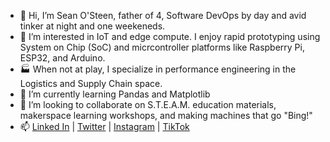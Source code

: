 - 👋 Hi, I’m Sean O'Steen, father of 4, Software DevOps by day and avid tinker at night and one weekeneds.
- 👀 I’m interested in IoT and edge compute. I enjoy rapid prototyping using System on Chip (SoC) and micrcontroller platforms like Raspberry Pi, ESP32, and Arduino.
- 🏭 When not at play, I specialize in performance engineering in the Logistics and Supply Chain space.
- 🌱 I’m currently learning Pandas and Matplotlib
- 💞️ I’m looking to collaborate on S.T.E.A.M. education materials, makerspace learning workshops, and making machines that go "Bing!"
- 📫 [Linked In](https://www.linkedin.com/in/seanosteen/) | [Twitter](https://twitter.com/tinkeringRocks) | [Instagram](https://www.instagram.com/tinkeringrocks/) | [TikTok](https://www.tiktok.com/@tinkeringrocks)
